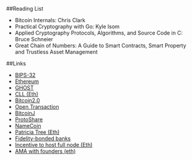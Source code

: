 ##Reading List

* Bitcoin Internals: Chris Clark
* Practical Cryptography with Go: Kyle Isom
* Applied Cryptography Protocols, Algorithms, and Source Code in C: Bruce Schneier
* Great Chain of Numbers: A Guide to Smart Contracts, Smart Property and Trustless Asset Management

##Links

* [BIPS-32](https://github.com/bitcoin/bips/blob/master/bip-0032.mediawiki)
* [Ethereum](http://ethereum.org/ethereum.html#p1)
* [GHOST](http://www.cs.huji.ac.il/~avivz/pubs/13/btc_scalability_full.pdf)
* [CLL (Eth)](http://wiki.ethereum.org/index.php/CLL)
* [Bitcoin2.0](http://voices.yahoo.com/bitcoin-20-explained-colored-coins-vs-mastercoin-vs-12475857.html)
* [Open Transaction](http://opentransactions.org)
* [BitcoinJ](https://code.google.com/p/bitcoinj/)
* [ProtoShare](https://bitcointalk.org/index.php?topic=325261.0)
* [NameCoin](https://en.bitcoin.it/wiki/Namecoin)
* [Patricia Tree (Eth)](http://wiki.ethereum.org/index.php/Patricia_Tree)
* [Fidelity-bonded banks](https://bitcointalk.org/index.php?topic=146307.0)
* [Incentive to host full node (Eth)](http://www.reddit.com/r/ethereum/comments/1x5yg5/incentives_to_host_a_full_node/)
* [AMA with founders (eth)](http://www.reddit.com/r/IAmA/comments/1xb5rj/hi_were_the_ethereum_founding_team_ask_us_anything/cf9zuek)
